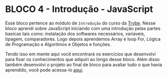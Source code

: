 # BLOCO 4 - Introdução - JavaScript

Esse bloco pertence ao módulo de `Introdução` do curso da [Trybe](https://www.betrybe.com/). Nesse bloco aprendi sobre JavaScript iniciando com uma introdução pelas partes basicas tais como: instalação dos softwares necessários, variaveis, tipagem, comparadores. Logo depois aprendemos Array e loop For, Lógica de Programação e Algoritmos e Objetos e funções.

Tendo isso em mente aqui você encontrará os exercícios que desenvolvi para fixar os conhecimentos que adquiri ao longo desse bloco. Além disso também desenvolvi o projeto ao final de bloco para avaliar tudo o que havia aprendido, você pode acessa-lo [aqui](linkProjetoDoBloco).
